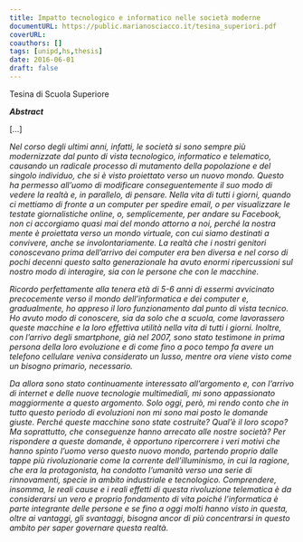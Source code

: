 ```yaml
---
title: Impatto tecnologico e informatico nelle società moderne
documentURL: https://public.marianosciacco.it/tesina_superiori.pdf
coverURL: 
coauthors: []
tags: [unipd,hs,thesis]
date: 2016-06-01
draft: false
---
```


Tesina di Scuola Superiore

***Abstract***

[...]

*Nel corso degli ultimi anni, infatti, le società si sono sempre più modernizzate dal punto di vista tecnologico, informatico e telematico, causando un radicale processo di mutamento della popolazione e del singolo individuo, che si è visto proiettato verso un nuovo mondo. Questo ha permesso all’uomo di modificare conseguentemente il suo modo di vedere la realtà e, in parallelo, di pensare. Nella vita di tutti i giorni, quando ci mettiamo di fronte a un computer per spedire email, o per visualizzare le testate giornalistiche online, o, semplicemente, per andare su Facebook, non ci accorgiamo quasi mai del mondo attorno a noi, perché la nostra mente è proiettata verso un mondo virtuale, con cui siamo destinati a convivere, anche se involontariamente. La realtà che i nostri genitori conoscevano prima dell’arrivo dei computer era ben diversa e nel corso di pochi decenni questo salto generazionale ha avuto enormi ripercussioni sul nostro modo di interagire, sia con le persone che con le macchine.*

*Ricordo perfettamente alla tenera età di 5-6 anni di essermi avvicinato precocemente verso il mondo dell’informatica e dei computer e, gradualmente, ho appreso il loro funzionamento dal punto di vista tecnico. Ho avuto modo di conoscere, sia da solo che a scuola, come  lavorassero queste macchine e la loro effettiva utilità nella vita di tutti i giorni. Inoltre, con l’arrivo degli smartphone, già nel 2007, sono stato testimone in prima persona della loro evoluzione e di come fino a poco tempo fa avere un telefono cellulare veniva considerato un lusso, mentre ora viene visto come un bisogno primario, necessario.*

*Da allora sono stato continuamente interessato all’argomento e, con l’arrivo di internet e delle nuove tecnologie multimediali, mi sono appassionato maggiormente a questo argomento. Solo oggi, però, mi rendo conto che in tutto questo periodo di evoluzioni non mi sono mai posto le domande giuste. Perché queste macchine sono state costruite? Qual’è il loro scopo? Ma soprattutto, che conseguenze hanno arrecato alle nostre società? Per rispondere a queste domande, è opportuno ripercorrere i veri motivi che hanno spinto l’uomo verso questo nuovo mondo, partendo proprio dalle tappe più rivoluzionarie come la corrente dell’illuminismo, in cui la ragione, che era la protagonista, ha condotto l’umanità verso una serie di rinnovamenti, specie in ambito industriale e tecnologico. Comprendere, insomma, le reali cause e i reali effetti di questa rivoluzione telematica è da considerarsi un vero e proprio fondamento di vita poiché l’informatica è parte integrante delle persone e se fino a oggi molti hanno visto in questa, oltre ai vantaggi, gli svantaggi, bisogna ancor di più concentrarsi in questo ambito per saper governare questa realtà.* 